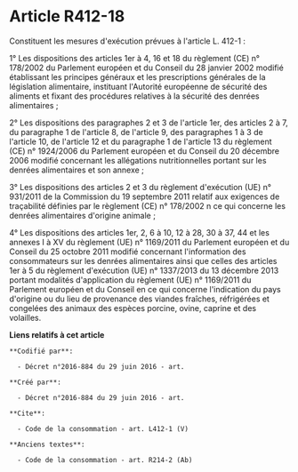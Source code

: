 # Article R412-18

Constituent les mesures d'exécution prévues à l'article L. 412-1 : 

1° Les dispositions des articles 1er à 4, 16 et 18 du règlement (CE) n° 178/2002 du Parlement européen et du Conseil du 28
janvier 2002 modifié établissant les principes généraux et les prescriptions générales de la législation alimentaire,
instituant l'Autorité européenne de sécurité des aliments et fixant des procédures relatives à la sécurité des denrées
alimentaires ; 

2° Les dispositions des paragraphes 2 et 3 de l'article 1er, des articles 2 à 7, du paragraphe 1 de l'article 8, de l'article
9, des paragraphes 1 à 3 de l'article 10, de l'article 12 et du paragraphe 1 de l'article 13 du règlement (CE) n° 1924/2006
du Parlement européen et du Conseil du 20 décembre 2006 modifié concernant les allégations nutritionnelles portant sur les
denrées alimentaires et son annexe ; 

3° Les dispositions des articles 2 et 3 du règlement d'exécution (UE) n° 931/2011 de la Commission du 19 septembre 2011
relatif aux exigences de traçabilité définies par le règlement (CE) n° 178/2002 n ce qui concerne les denrées alimentaires
d'origine animale ; 

4° Les dispositions des articles 1er, 2, 6 à 10, 12 à 28, 30 à 37, 44 et les annexes I à XV du règlement (UE) n° 1169/2011 du
Parlement européen et du Conseil du 25 octobre 2011 modifié concernant l'information des consommateurs sur les denrées
alimentaires ainsi que celles des articles 1er à 5 du règlement d'exécution (UE) n° 1337/2013 du 13 décembre 2013 portant
modalités d'application du règlement (UE) n° 1169/2011 du Parlement européen et du Conseil en ce qui concerne l'indication du
pays d'origine ou du lieu de provenance des viandes fraîches, réfrigérées et congelées des animaux des espèces porcine,
ovine, caprine et des volailles.

**Liens relatifs à cet article**

	**Codifié par**:

	  - Décret n°2016-884 du 29 juin 2016 - art.

	**Créé par**:

	  - Décret n°2016-884 du 29 juin 2016 - art.

	**Cite**:

	  - Code de la consommation - art. L412-1 (V)

	**Anciens textes**:

	  - Code de la consommation - art. R214-2 (Ab)
